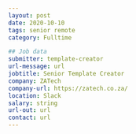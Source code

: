 ```yaml
---
layout: post
date: 2020-10-10
tags: senior remote
category: Fulltime

## Job data
submitter: template-creator
url-message: url
jobtitle: Senior Template Creator
company: ZATech
company-url: https://zatech.co.za/
location: Slack
salary: string
url-out: url
contact: url
---
```

